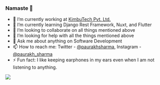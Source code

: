 ### Namaste 🙏

- 🔭 I’m currently working at [KimbuTech Pvt. Ltd.](https://kimbutech.com/)
- 🌱 I’m currently learning Django Rest Framework, Nuxt, and Flutter
- 👯 I’m looking to collaborate on all things mentioned above
- 🤔 I’m looking for help with all the things mentioned above
- 💬 Ask me about anything on Software Development
- 📫 How to reach me: Twitter - [@paurakhsharma](https://www.twitter.com/paurakhsharma), Instagram - [@paurakh_sharma](https://www.instagram.com/paurakh_sharma/)
- ⚡ Fun fact: I like keeping earphones in my ears even when I am not listening to anything.

<img src="https://github-readme-stats.vercel.app/api?username=paurakhsharma&&show_icons=true&title_color=ffffff&icon_color=ffffff&text_color=daf7dc&bg_color=e83640" />
